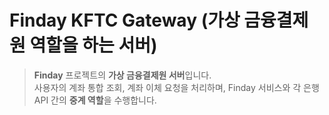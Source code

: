 # Finday KFTC Gateway (가상 금융결제원 역할을 하는 서버)

> **Finday** 프로젝트의 **가상 금융결제원 서버**입니다.  
사용자의 계좌 통합 조회, 계좌 이체 요청을 처리하며, Finday 서비스와 각 은행 API 간의 **중계 역할**을 수행합니다.
>
> 
